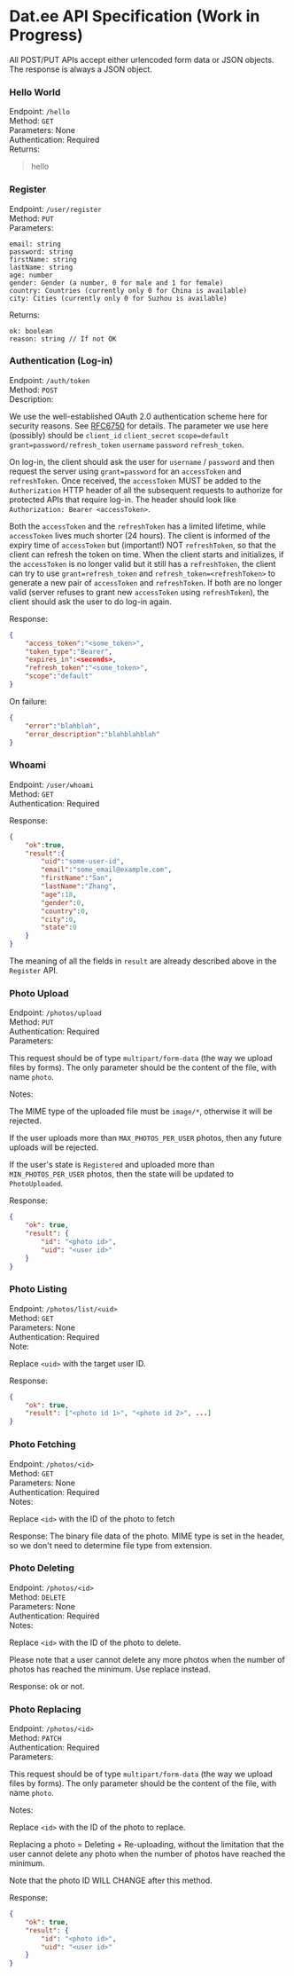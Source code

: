 Dat.ee API Specification (Work in Progress)
===

All POST/PUT APIs accept either urlencoded form data or JSON objects. The response is always a JSON object.

### Hello World

Endpoint: `/hello`  
Method: `GET`  
Parameters: None  
Authentication: Required  
Returns:  

> hello

### Register

Endpoint: `/user/register`  
Method: `PUT`  
Parameters:  

```
email: string
password: string
firstName: string
lastName: string
age: number
gender: Gender (a number, 0 for male and 1 for female)
country: Countries (currently only 0 for China is available)
city: Cities (currently only 0 for Suzhou is available)
```

Returns:

```
ok: boolean
reason: string // If not OK
```

### Authentication (Log-in)

Endpoint: `/auth/token`  
Method: `POST`  
Description:

We use the well-established OAuth 2.0 authentication scheme here for security reasons. See [RFC6750](https://tools.ietf.org/html/rfc6750) for details. The parameter we use here (possibly) should be `client_id` `client_secret` `scope=default` `grant=password/refresh_token` `username` `password` `refresh_token`.

On log-in, the client should ask the user for `username` / `password` and then request the server using `grant=password` for an `accessToken` and `refreshToken`. Once received, the `accessToken` MUST be added to the `Authorization` HTTP header of all the subsequent requests to authorize for protected APIs that require log-in. The header should look like `Authorization: Bearer <accessToken>`.

Both the `accessToken` and the `refreshToken` has a limited lifetime, while `accessToken` lives much shorter (24 hours). The client is informed of the expiry time of `accessToken` but (important!) NOT `refreshToken`, so that the client can refresh the token on time. When the client starts and initializes, if the `accessToken` is no longer valid but it still has a `refreshToken`, the client can try to use `grant=refresh_token` and `refresh_token=<refreshToken>` to generate a new pair of `accessToken` and `refreshToken`. If both are no longer valid (server refuses to grant new `accessToken` using `refreshToken`), the client should ask the user to do log-in again.

Response:

```json
{
    "access_token":"<some_token>",
    "token_type":"Bearer",
    "expires_in":<seconds>,
    "refresh_token":"<some_token>",
    "scope":"default"
}
```

On failure:

```json
{
    "error":"blahblah",
    "error_description":"blahblahblah"
}
```

### Whoami

Endpoint: `/user/whoami`  
Method: `GET`  
Authentication: Required  

Response:

```json
{
    "ok":true,
    "result":{
        "uid":"some-user-id",
        "email":"some_email@example.com",
        "firstName":"San",
        "lastName":"Zhang",
        "age":18,
        "gender":0,
        "country":0,
        "city":0,
        "state":0
    }
}
```

The meaning of all the fields in `result` are already described above in the `Register` API.

### Photo Upload

Endpoint: `/photos/upload`  
Method: `PUT`  
Authentication: Required  
Parameters:

This request should be of type `multipart/form-data` (the way we upload files by forms). The only parameter should be the content of the file, with name `photo`.

Notes:

The MIME type of the uploaded file must be `image/*`, otherwise it will be rejected.

If the user uploads more than `MAX_PHOTOS_PER_USER` photos, then any future uploads will be rejected.

If the user's state is `Registered` and uploaded more than `MIN_PHOTOS_PER_USER` photos, then the state will be updated to `PhotoUploaded`.

Response:

```json
{
    "ok": true,
    "result": {
        "id": "<photo id>",
        "uid": "<user id>"
    }
}
```

### Photo Listing

Endpoint: `/photos/list/<uid>`  
Method: `GET`  
Parameters: None  
Authentication: Required  
Note:

Replace `<uid>` with the target user ID.

Response:

```json
{
    "ok": true,
    "result": ["<photo id 1>", "<photo id 2>", ...]
}
```

### Photo Fetching

Endpoint: `/photos/<id>`  
Method: `GET`  
Parameters: None  
Authentication: Required  
Notes:

Replace `<id>` with the ID of the photo to fetch

Response: The binary file data of the photo. MIME type is set in the header, so we don't need to determine file type from extension.

### Photo Deleting

Endpoint: `/photos/<id>`  
Method: `DELETE`  
Parameters: None  
Authentication: Required  
Notes:

Replace `<id>` with the ID of the photo to delete.

Please note that a user cannot delete any more photos when the number of photos has reached the minimum. Use replace instead.

Response: ok or not.

### Photo Replacing

Endpoint: `/photos/<id>`  
Method: `PATCH`  
Authentication: Required  
Parameters:

This request should be of type `multipart/form-data` (the way we upload files by forms). The only parameter should be the content of the file, with name `photo`.

Notes:

Replace `<id>` with the ID of the photo to replace.

Replacing a photo = Deleting + Re-uploading, without the limitation that the user cannot delete any photo when the number of photos have reached the minimum.

Note that the photo ID WILL CHANGE after this method.

Response:

```json
{
    "ok": true,
    "result": {
        "id": "<photo id>",
        "uid": "<user id>"
    }
}
```
